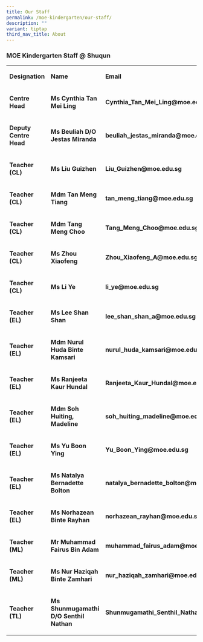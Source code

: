 ```yaml
---
title: Our Staff
permalink: /moe-kindergarten/our-staff/
description: ""
variant: tiptap
third_nav_title: About
---
```

<h3><strong>MOE Kindergarten Staff @ Shuqun</strong></h3><table><tbody><tr><td rowspan="1" colspan="1"><p><strong>Designation</strong></p></td><td rowspan="1" colspan="1"><p><strong>Name</strong></p></td><td rowspan="1" colspan="1"><p><strong>Email</strong></p></td></tr><tr><td rowspan="1" colspan="1"><p><strong>Centre Head</strong></p></td><td rowspan="1" colspan="1"><p><strong>Ms Cynthia Tan Mei Ling</strong></p></td><td rowspan="1" colspan="1"><p><strong>Cynthia_Tan_Mei_Ling@moe.edu.sg</strong></p></td></tr><tr><td rowspan="1" colspan="1"><p><strong>Deputy Centre Head</strong></p></td><td rowspan="1" colspan="1"><p><strong>Ms Beuliah D/O Jestas Miranda</strong></p></td><td rowspan="1" colspan="1"><p><strong>beuliah_jestas_miranda@moe.edu.sg</strong></p></td></tr><tr><td rowspan="1" colspan="1"><p><strong>Teacher (CL)</strong></p></td><td rowspan="1" colspan="1"><p><strong>Ms Liu Guizhen</strong></p></td><td rowspan="1" colspan="1"><p><strong>Liu_Guizhen@moe.edu.sg</strong></p></td></tr><tr><td rowspan="1" colspan="1"><p><strong>Teacher (CL)</strong></p></td><td rowspan="1" colspan="1"><p><strong>Mdm Tan Meng Tiang</strong></p></td><td rowspan="1" colspan="1"><p><strong>tan_meng_tiang@moe.edu.sg</strong></p></td></tr><tr><td rowspan="1" colspan="1"><p><strong>Teacher (CL)</strong></p></td><td rowspan="1" colspan="1"><p><strong>Mdm Tang Meng Choo</strong></p></td><td rowspan="1" colspan="1"><p><strong>Tang_Meng_Choo@moe.edu.sg</strong></p></td></tr><tr><td rowspan="1" colspan="1"><p><strong>Teacher (CL)</strong></p></td><td rowspan="1" colspan="1"><p><strong>Ms Zhou Xiaofeng</strong></p></td><td rowspan="1" colspan="1"><p><strong>Zhou_Xiaofeng_A@moe.edu.sg</strong></p></td></tr><tr><td rowspan="1" colspan="1"><p><strong>Teacher (CL)</strong></p></td><td rowspan="1" colspan="1"><p><strong>Ms Li Ye</strong></p></td><td rowspan="1" colspan="1"><p><strong>li_ye@moe.edu.sg</strong></p></td></tr><tr><td rowspan="1" colspan="1"><p><strong>Teacher (EL)</strong></p></td><td rowspan="1" colspan="1"><p><strong>Ms Lee Shan Shan</strong></p></td><td rowspan="1" colspan="1"><p><strong>lee_shan_shan_a@moe.edu.sg</strong></p></td></tr><tr><td rowspan="1" colspan="1"><p><strong>Teacher (EL)</strong></p></td><td rowspan="1" colspan="1"><p><strong>Mdm Nurul Huda Binte Kamsari</strong></p></td><td rowspan="1" colspan="1"><p><strong>nurul_huda_kamsari@moe.edu.sg</strong></p></td></tr><tr><td rowspan="1" colspan="1"><p><strong>Teacher (EL)</strong></p></td><td rowspan="1" colspan="1"><p><strong>Ms Ranjeeta Kaur Hundal</strong></p></td><td rowspan="1" colspan="1"><p><strong>Ranjeeta_Kaur_Hundal@moe.edu.sg</strong></p></td></tr><tr><td rowspan="1" colspan="1"><p><strong>Teacher (EL)</strong></p></td><td rowspan="1" colspan="1"><p><strong>Mdm Soh Huiting, Madeline</strong></p></td><td rowspan="1" colspan="1"><p><strong>soh_huiting_madeline@moe.edu.sg</strong></p></td></tr><tr><td rowspan="1" colspan="1"><p><strong>Teacher (EL)</strong></p></td><td rowspan="1" colspan="1"><p><strong>Ms Yu Boon Ying</strong></p></td><td rowspan="1" colspan="1"><p><strong>Yu_Boon_Ying@moe.edu.sg</strong></p></td></tr><tr><td rowspan="1" colspan="1"><p><strong>Teacher (EL)</strong></p></td><td rowspan="1" colspan="1"><p><strong>Ms Natalya Bernadette Bolton</strong></p></td><td rowspan="1" colspan="1"><p><strong>natalya_bernadette_bolton@moe.edu.sg</strong></p></td></tr><tr><td rowspan="1" colspan="1"><p><strong>Teacher (EL)</strong></p></td><td rowspan="1" colspan="1"><p><strong>Ms Norhazean Binte Rayhan</strong></p></td><td rowspan="1" colspan="1"><p><strong>norhazean_rayhan@moe.edu.sg</strong></p></td></tr><tr><td rowspan="1" colspan="1"><p><strong>Teacher (ML)</strong></p></td><td rowspan="1" colspan="1"><p><strong>Mr Muhammad Fairus Bin Adam</strong></p></td><td rowspan="1" colspan="1"><p><strong>muhammad_fairus_adam@moe.edu.sg</strong></p></td></tr><tr><td rowspan="1" colspan="1"><p><strong>Teacher (ML)</strong></p></td><td rowspan="1" colspan="1"><p><strong>Ms Nur Haziqah Binte Zamhari</strong></p></td><td rowspan="1" colspan="1"><p><strong>nur_haziqah_zamhari@moe.edu.sg</strong></p></td></tr><tr><td rowspan="1" colspan="1"><p><strong>Teacher (TL)</strong></p></td><td rowspan="1" colspan="1"><p><strong>Ms Shunmugamathi D/O Senthil Nathan</strong></p></td><td rowspan="1" colspan="1"><p><strong>Shunmugamathi_Senthil_Nathan@moe.edu.sg</strong></p></td></tr></tbody></table><p></p>